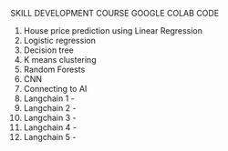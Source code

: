 SKILL DEVELOPMENT COURSE GOOGLE COLAB CODE

1. House price prediction using Linear Regression
2. Logistic regression
3. Decision tree
4. K means clustering
5. Random Forests
6. CNN
7. Connecting to AI
8. Langchain 1 -
9. Langchain 2 -
10. Langchain 3 -
11. Langchain 4 -
12. Langchain 5 - 
